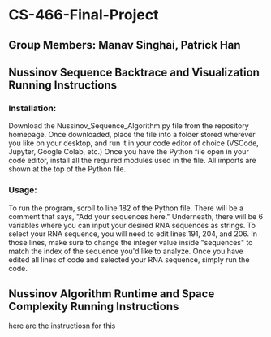 # CS-466-Final-Project
## Group Members: Manav Singhai, Patrick Han

## Nussinov Sequence Backtrace and Visualization Running Instructions
### Installation:
Download the Nussinov_Sequence_Algorithm.py file from the repository homepage. Once downloaded, place the file into a folder stored wherever you like on your desktop, and run it in your code editor of choice (VSCode, Jupyter, Google Colab, etc.)
Once you have the Python file open in your code editor, install all the required modules used in the file. All imports are shown at the top of the Python file.


### Usage:
To run the program, scroll to line 182 of the Python file. There will be a comment that says, "Add your sequences here." Underneath, there will be 6 variables where you can input your desired RNA sequences as strings. To select your RNA sequence, you will need to edit lines 191, 204, and 206. In those lines, make sure to change the integer value inside "sequences" to match the index of the sequence you'd like to analyze.
Once you have edited all lines of code and selected your RNA sequence, simply run the code.

## Nussinov Algorithm Runtime and Space Complexity Running Instructions
here are the instructiosn for this
